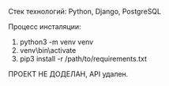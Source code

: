 Стек технологий: Python, Django, PostgreSQL  

Процесс инсталяции:  

1. python3 -m venv venv  
2. venv\bin\activate  
3. pip3 install -r /path/to/requirements.txt  

ПРОЕКТ НЕ ДОДЕЛАН, API удален.
